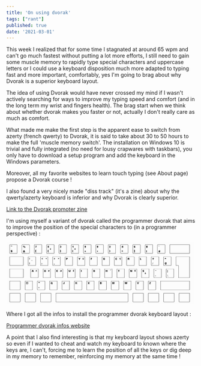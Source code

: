 ```yaml
---
title: 'On using dvorak'
tags: ["rant"]
published: true
date: '2021-03-01'
---
```


This week I realized that for some time I stagnated at around 65 wpm and can't go much fastest without putting a lot more efforts, 
I still need to gain some muscle memory to rapidly type special characters and uppercase letters 
or I could use a keyboard disposition much more adapted to typing fast and more important, comfortably, 
yes I'm going to brag about why Dvorak is a superior keyboard layout.

The idea of using Dvorak would have never crossed my mind if I wasn't actively searching for ways to improve my typing speed and comfort 
(and in the long term my wrist and fingers health).
The brag start when we think about whether dvorak makes you faster or not, actually I don't really care as much as comfort. 

What made me make the first step is the apparent ease to switch from azerty (french qwerty) to Dvorak, 
it is said to take about 30 to 50 hours to make the full 'muscle memory switch'.
The installation on Windows 10 is trivial and fully integrated (no need for lousy crapwares with taskbars), 
you only have to download a setup program and add the keyboard in the Windows parameters.  
  
Moreover, all my favorite websites to learn touch typing (see About page) propose a Dvorak course !   
  
I also found a very nicely made "diss track" (it's a zine) about why the qwerty/azerty keyboard is inferior and why Dvorak is clearly superior.  
  
[Link to the Dvorak promoter zine](https://www.dvzine.org/)

I'm using myself a variant of dvorak called the programmer dvorak that aims to improve the position of the special characters to (in a programmer perspective) :  
  
<img src="./posts_imgs/dvorak-programmer.png" alt="Dvorak keyboard layout" style="width: 500px"/>  

Where I got all the infos to install the programmer dvorak keyboard layout :  

[Programmer dvorak infos website](https://www.kaufmann.no/roland/dvorak/)

A point that I also find interesting is that my keyboard layout shows azerty so even if I wanted to cheat and watch my keyboard to known where the keys are, 
I can't, forcing me to learn the position of all the keys or dig deep in my memory to remember, 
reinforcing my memory at the same time ! 

